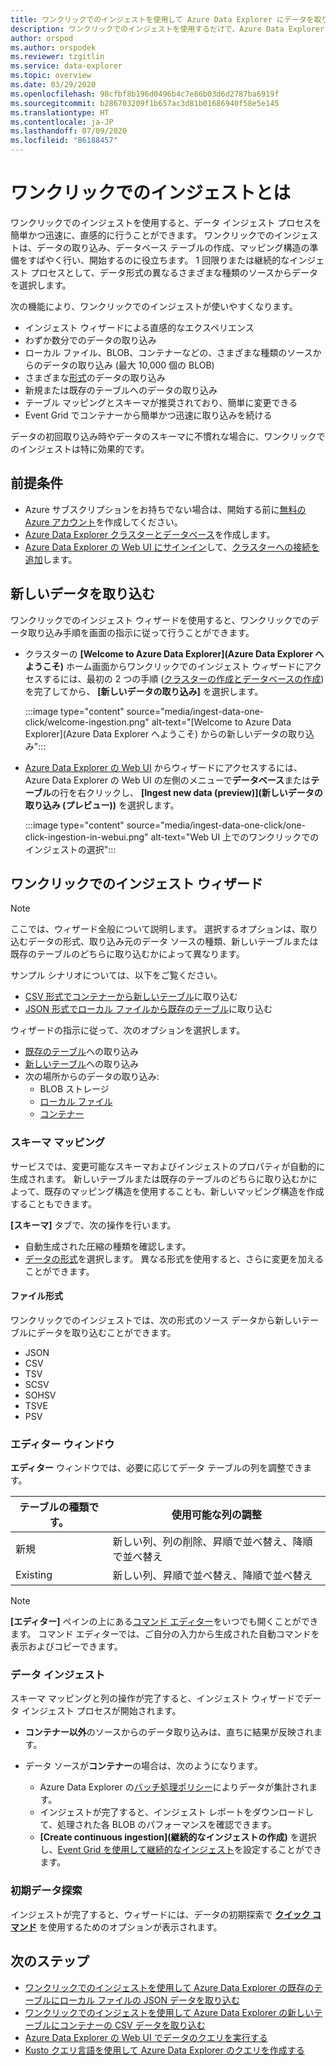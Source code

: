 ```yaml
---
title: ワンクリックでのインジェストを使用して Azure Data Explorer にデータを取り込む
description: ワンクリックでのインジェストを使用するだけで、Azure Data Explorer にデータを取り込む (読み込む) 方法の概要を説明します。
author: orspod
ms.author: orspodek
ms.reviewer: tzgitlin
ms.service: data-explorer
ms.topic: overview
ms.date: 03/29/2020
ms.openlocfilehash: 98cfbf8b196d0496b4c7e86b03d6d2787ba6919f
ms.sourcegitcommit: b286703209f1b657ac3d81b01686940f58e5e145
ms.translationtype: HT
ms.contentlocale: ja-JP
ms.lasthandoff: 07/09/2020
ms.locfileid: "86188457"
---
```

# <a name="what-is-one-click-ingestion"></a>ワンクリックでのインジェストとは

ワンクリックでのインジェストを使用すると、データ インジェスト プロセスを簡単かつ迅速に、直感的に行うことができます。 ワンクリックでのインジェストは、データの取り込み、データベース テーブルの作成、マッピング構造の準備をすばやく行い、開始するのに役立ちます。 1 回限りまたは継続的なインジェスト プロセスとして、データ形式の異なるさまざまな種類のソースからデータを選択します。

次の機能により、ワンクリックでのインジェストが使いやすくなります。

* インジェスト ウィザードによる直感的なエクスペリエンス
* わずか数分でのデータの取り込み
* ローカル ファイル、BLOB、コンテナーなどの、さまざまな種類のソースからのデータの取り込み (最大 10,000 個の BLOB)
* さまざまな[形式](#file-formats)のデータの取り込み
* 新規または既存のテーブルへのデータの取り込み
* テーブル マッピングとスキーマが推奨されており、簡単に変更できる
* Event Grid でコンテナーから簡単かつ迅速に取り込みを続ける

データの初回取り込み時やデータのスキーマに不慣れな場合に、ワンクリックでのインジェストは特に効果的です。

## <a name="prerequisites"></a>前提条件

* Azure サブスクリプションをお持ちでない場合は、開始する前に[無料の Azure アカウント](https://azure.microsoft.com/free/)を作成してください。
* [Azure Data Explorer クラスターとデータベース](create-cluster-database-portal.md)を作成します。
* [Azure Data Explorer の Web UI にサインイン](https://dataexplorer.azure.com/)して、[クラスターへの接続を追加](web-query-data.md#add-clusters)します。

## <a name="ingest-new-data"></a>新しいデータを取り込む

ワンクリックでのインジェスト ウィザードを使用すると、ワンクリックでのデータ取り込み手順を画面の指示に従って行うことができます。

* クラスターの **[Welcome to Azure Data Explorer]\(Azure Data Explorer へようこそ\)** ホーム画面からワンクリックでのインジェスト ウィザードにアクセスするには、最初の 2 つの手順 ([クラスターの作成とデータベースの作成](#prerequisites)) を完了してから、 **[新しいデータの取り込み]** を選択します。

    :::image type="content" source="media/ingest-data-one-click/welcome-ingestion.png" alt-text="[Welcome to Azure Data Explorer]\(Azure Data Explorer へようこそ\) からの新しいデータの取り込み":::

* [Azure Data Explorer の Web UI](https://dataexplorer.azure.com/) からウィザードにアクセスするには、Azure Data Explorer の Web UI の左側のメニューで**データベース**または**テーブル**の行を右クリックし、 **[Ingest new data (preview)]\(新しいデータの取り込み (プレビュー)\)** を選択します。

    :::image type="content" source="media/ingest-data-one-click/one-click-ingestion-in-webui.png" alt-text="Web UI 上でのワンクリックでのインジェストの選択":::

<!-- TODO either change the local file tutorial to blob storage or create another one to show users how to do this-->

## <a name="one-click-ingestion-wizard"></a>ワンクリックでのインジェスト ウィザード

> [!NOTE]
> ここでは、ウィザード全般について説明します。 選択するオプションは、取り込むデータの形式、取り込み元のデータ ソースの種類、新しいテーブルまたは既存のテーブルのどちらに取り込むかによって異なります。
>
> サンプル シナリオについては、以下をご覧ください。
> * [CSV 形式でコンテナーから新しいテーブル](one-click-ingestion-new-table.md)に取り込む
> * [JSON 形式でローカル ファイルから既存のテーブル](one-click-ingestion-existing-table.md)に取り込む 

ウィザードの指示に従って、次のオプションを選択します。
   * [既存のテーブル](one-click-ingestion-existing-table.md)への取り込み
   * [新しいテーブル](one-click-ingestion-new-table.md)への取り込み
   * 次の場所からのデータの取り込み:
      * BLOB ストレージ
      * [ローカル ファイル](one-click-ingestion-existing-table.md)
      * [コンテナー](one-click-ingestion-new-table.md)


### <a name="schema-mapping"></a>スキーマ マッピング

サービスでは、変更可能なスキーマおよびインジェストのプロパティが自動的に生成されます。 新しいテーブルまたは既存のテーブルのどちらに取り込むかによって、既存のマッピング構造を使用することも、新しいマッピング構造を作成することもできます。

**[スキーマ]** タブで、次の操作を行います。
   * 自動生成された圧縮の種類を確認します。
   * [データの形式](#file-formats)を選択します。 異なる形式を使用すると、さらに変更を加えることができます。

#### <a name="file-formats"></a>ファイル形式

ワンクリックでのインジェストでは、次の形式のソース データから新しいテーブルにデータを取り込むことができます。
* JSON
* CSV
* TSV
* SCSV
* SOHSV
* TSVE
* PSV

### <a name="editor-window"></a>エディター ウィンドウ

**エディター** ウィンドウでは、必要に応じてデータ テーブルの列を調整できます。 

|テーブルの種類です。  |使用可能な列の調整  |
|---------|---------|
|新規     | 新しい列、列の削除、昇順で並べ替え、降順で並べ替え  |
|Existing     | 新しい列、昇順で並べ替え、降順で並べ替え  |

>[!NOTE]
> **[エディター]** ペインの上にある[コマンド エディター](one-click-ingestion-new-table.md#command-editor)をいつでも開くことができます。 コマンド エディターでは、ご自分の入力から生成された自動コマンドを表示およびコピーできます。

### <a name="data-ingestion"></a>データ インジェスト

スキーマ マッピングと列の操作が完了すると、インジェスト ウィザードでデータ インジェスト プロセスが開始されます。 

* **コンテナー以外**のソースからのデータ取り込みは、直ちに結果が反映されます。

* データ ソースが**コンテナー**の場合は、次のようになります。
    * Azure Data Explorer の[バッチ処理ポリシー](kusto/management/batchingpolicy.md)によりデータが集計されます。 
    * インジェストが完了すると、インジェスト レポートをダウンロードして、処理された各 BLOB のパフォーマンスを確認できます。 
    * **[Create continuous ingestion]\(継続的なインジェストの作成\)** を選択し、[Event Grid を使用して継続的なインジェスト](one-click-ingestion-new-table.md#create-continuous-ingestion-for-container)を設定することができます。
 
### <a name="initial-data-exploration"></a>初期データ探索
   
インジェストが完了すると、ウィザードには、データの初期探索で **[クイック コマンド](one-click-ingestion-existing-table.md#quick-queries-and-tools)** を使用するためのオプションが表示されます。

## <a name="next-steps"></a>次のステップ

* [ワンクリックでのインジェストを使用して Azure Data Explorer の既存のテーブルにローカル ファイルの JSON データを取り込む](one-click-ingestion-existing-table.md)
* [ワンクリックでのインジェストを使用して Azure Data Explorer の新しいテーブルにコンテナーの CSV データを取り込む](one-click-ingestion-new-table.md)
* [Azure Data Explorer の Web UI でデータのクエリを実行する](web-query-data.md)
* [Kusto クエリ言語を使用して Azure Data Explorer のクエリを作成する](write-queries.md)
